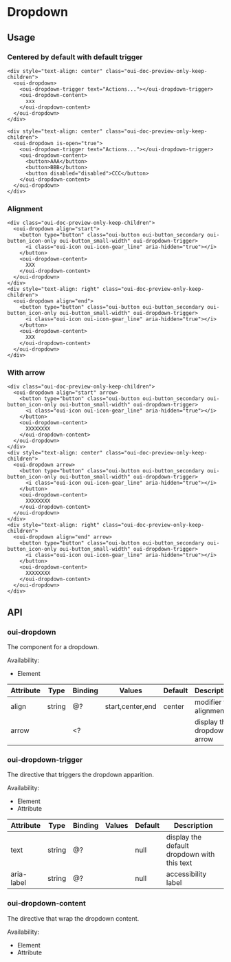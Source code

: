 # Dropdown

<component-status cx-design="complete" ux="rc"></component-status>

## Usage

### Centered by default with default trigger

```html:preview
<div style="text-align: center" class="oui-doc-preview-only-keep-children">
  <oui-dropdown>
    <oui-dropdown-trigger text="Actions..."></oui-dropdown-trigger>
    <oui-dropdown-content>
      xxx
    </oui-dropdown-content>
  </oui-dropdown>
</div>
```

```html:preview
<div style="text-align: center" class="oui-doc-preview-only-keep-children">
  <oui-dropdown is-open="true">
    <oui-dropdown-trigger text="Actions..."></oui-dropdown-trigger>
    <oui-dropdown-content>
      <button>AAA</button>
      <button>BBB</button>
      <button disabled="disabled">CCC</button>
    </oui-dropdown-content>
  </oui-dropdown>
</div>
```

### Alignment

```html:preview
<div class="oui-doc-preview-only-keep-children">
  <oui-dropdown align="start">
    <button type="button" class="oui-button oui-button_secondary oui-button_icon-only oui-button_small-width" oui-dropdown-trigger>
      <i class="oui-icon oui-icon-gear_line" aria-hidden="true"></i>
    </button>
    <oui-dropdown-content>
      XXX
    </oui-dropdown-content>
  </oui-dropdown>
</div>
<div style="text-align: right" class="oui-doc-preview-only-keep-children">
  <oui-dropdown align="end">
    <button type="button" class="oui-button oui-button_secondary oui-button_icon-only oui-button_small-width" oui-dropdown-trigger>
      <i class="oui-icon oui-icon-gear_line" aria-hidden="true"></i>
    </button>
    <oui-dropdown-content>
      XXX
    </oui-dropdown-content>
  </oui-dropdown>
</div>
```

### With arrow

```html:preview
<div class="oui-doc-preview-only-keep-children">
  <oui-dropdown align="start" arrow>
    <button type="button" class="oui-button oui-button_secondary oui-button_icon-only oui-button_small-width" oui-dropdown-trigger>
      <i class="oui-icon oui-icon-gear_line" aria-hidden="true"></i>
    </button>
    <oui-dropdown-content>
      XXXXXXXX
    </oui-dropdown-content>
  </oui-dropdown>
</div>
<div style="text-align: center" class="oui-doc-preview-only-keep-children">
  <oui-dropdown arrow>
    <button type="button" class="oui-button oui-button_secondary oui-button_icon-only oui-button_small-width" oui-dropdown-trigger>
      <i class="oui-icon oui-icon-gear_line" aria-hidden="true"></i>
    </button>
    <oui-dropdown-content>
      XXXXXXXX
    </oui-dropdown-content>
  </oui-dropdown>
</div>
<div style="text-align: right" class="oui-doc-preview-only-keep-children">
  <oui-dropdown align="end" arrow>
    <button type="button" class="oui-button oui-button_secondary oui-button_icon-only oui-button_small-width" oui-dropdown-trigger>
      <i class="oui-icon oui-icon-gear_line" aria-hidden="true"></i>
    </button>
    <oui-dropdown-content>
      XXXXXXXX
    </oui-dropdown-content>
  </oui-dropdown>
</div>
```

## API

### oui-dropdown

The component for a dropdown.

Availability:

 - Element

| Attribute         | Type            | Binding | Values              | Default             | Description                        |
| ----              | ----            | ----    | ----                | ----                | ----                               |
| align             | string          | @?      | start,center,end    | center              | modifier for alignment             |
| arrow             |                 | <?      |                     |                     | display the dropdown arrow         |

### oui-dropdown-trigger

The directive that triggers the dropdown apparition.

Availability:

 - Element
 - Attribute

| Attribute         | Type            | Binding | Values              | Default             | Description                                         |
| ----              | ----            | ----    | ----                | ----                | ----                                                |
| text              | string          | @?      |                     | null                | display the default dropdown with this text         |
| aria-label        | string          | @?      |                     | null                | accessibility label                                 |

### oui-dropdown-content

The directive that wrap the dropdown content.

Availability:

 - Element
 - Attribute
